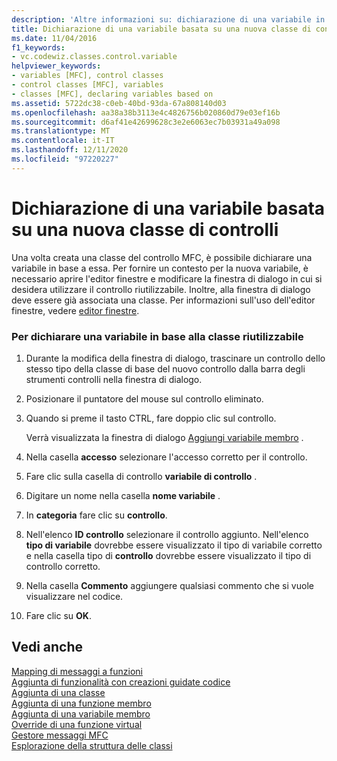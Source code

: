 ```yaml
---
description: 'Altre informazioni su: dichiarazione di una variabile in base alla nuova classe di controlli'
title: Dichiarazione di una variabile basata su una nuova classe di controlli
ms.date: 11/04/2016
f1_keywords:
- vc.codewiz.classes.control.variable
helpviewer_keywords:
- variables [MFC], control classes
- control classes [MFC], variables
- classes [MFC], declaring variables based on
ms.assetid: 5722dc38-c0eb-40bd-93da-67a808140d03
ms.openlocfilehash: aa38a38b3113e4c4826756b020860d79e03ef16b
ms.sourcegitcommit: d6af41e42699628c3e2e6063ec7b03931a49a098
ms.translationtype: MT
ms.contentlocale: it-IT
ms.lasthandoff: 12/11/2020
ms.locfileid: "97220227"
---
```

# <a name="declaring-a-variable-based-on-your-new-control-class"></a>Dichiarazione di una variabile basata su una nuova classe di controlli

Una volta creata una classe del controllo MFC, è possibile dichiarare una variabile in base a essa. Per fornire un contesto per la nuova variabile, è necessario aprire l'editor finestre e modificare la finestra di dialogo in cui si desidera utilizzare il controllo riutilizzabile. Inoltre, alla finestra di dialogo deve essere già associata una classe. Per informazioni sull'uso dell'editor finestre, vedere [editor finestre](../../windows/dialog-editor.md).

### <a name="to-declare-a-variable-based-on-your-reusable-class"></a>Per dichiarare una variabile in base alla classe riutilizzabile

1. Durante la modifica della finestra di dialogo, trascinare un controllo dello stesso tipo della classe di base del nuovo controllo dalla barra degli strumenti controlli nella finestra di dialogo.

1. Posizionare il puntatore del mouse sul controllo eliminato.

1. Quando si preme il tasto CTRL, fare doppio clic sul controllo.

   Verrà visualizzata la finestra di dialogo [Aggiungi variabile membro](../../ide/adding-a-member-variable-visual-cpp.md#add-member-variable-wizard) .

1. Nella casella **accesso** selezionare l'accesso corretto per il controllo.

1. Fare clic sulla casella di controllo **variabile di controllo** .

1. Digitare un nome nella casella **nome variabile** .

1. In **categoria** fare clic su **controllo**.

1. Nell'elenco **ID controllo** selezionare il controllo aggiunto. Nell'elenco **tipo di variabile** dovrebbe essere visualizzato il tipo di variabile corretto e nella casella tipo di **controllo** dovrebbe essere visualizzato il tipo di controllo corretto.

1. Nella casella **Commento** aggiungere qualsiasi commento che si vuole visualizzare nel codice.

1. Fare clic su **OK**.

## <a name="see-also"></a>Vedi anche

[Mapping di messaggi a funzioni](../../mfc/reference/mapping-messages-to-functions.md)<br/>
[Aggiunta di funzionalità con creazioni guidate codice](../../ide/adding-functionality-with-code-wizards-cpp.md)<br/>
[Aggiunta di una classe](../../ide/adding-a-class-visual-cpp.md)<br/>
[Aggiunta di una funzione membro](../../ide/adding-a-member-function-visual-cpp.md)<br/>
[Aggiunta di una variabile membro](../../ide/adding-a-member-variable-visual-cpp.md)<br/>
[Override di una funzione virtual](../../ide/overriding-a-virtual-function-visual-cpp.md)<br/>
[Gestore messaggi MFC](../../mfc/reference/adding-an-mfc-message-handler.md)<br/>
[Esplorazione della struttura delle classi](../../ide/navigate-code-cpp.md)
